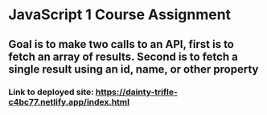 # JavaScript 1 Course Assignment
## Goal is to make two calls to an API, first is to fetch an array of results. Second is to fetch a single result using an id, name, or other property
### Link to deployed site: https://dainty-trifle-c4bc77.netlify.app/index.html
